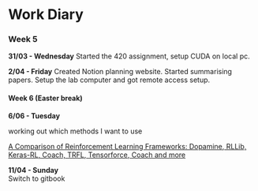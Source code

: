 # Work Diary

### Week 5

**31/03 - Wednesday** Started the 420 assignment, setup CUDA on local pc.

**2/04 - Friday** Created Notion planning website. Started summarising papers. Setup the lab computer and got remote access setup.

#### Week 6 \(Easter break\)

**6/06 - Tuesday**

working out which methods I want to use

[A Comparison of Reinforcement Learning Frameworks: Dopamine, RLLib, Keras-RL, Coach, TRFL, Tensorforce, Coach and more](https://winderresearch.com/a-comparison-of-reinforcement-learning-frameworks-dopamine-rllib-keras-rl-coach-trfl-tensorforce-coach-and-more/)

**11/04 - Sunday**  
Switch to gitbook

